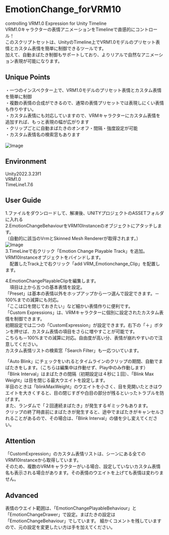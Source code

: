 # EmotionChange_forVRM10
controlling VRM1.0 Expression  for Unity Timeline\
VRM1.0キャラクターの表情アニメーションをTimelineで直感的にコントロール！\
このスクリプトセットは、UnityのTimeline上でVRM1.0モデルのプリセット表情とカスタム表情を簡単に制御できるツールです。\
加えて、自動まばたき制御もサポートしており、よりリアルで自然なアニメーション表現が可能になります。

## Unique Points
・一つのインスペクター上で、VRM1.0モデルのプリセット表情とカスタム表情を簡単に制御 \
・複数の表情の合成ができるので、通常の表情プリセットでは表現しにくい表情も作りやすい。\
・カスタム表情にも対応していますので、VRMキャラクターにカスタム表情を追加すれば、もっと表現の幅が広がります\
・クリップごとに自動まばたきのオンオフ・間隔・強度設定が可能\
・カスタム表情名の検索窓もあります\
 \
![Image](https://github.com/user-attachments/assets/8e287285-41ce-42fb-aff9-663c3f524d96)
## Environment
Unity2022.3.23f1\
VRM1.0\
TimeLine1.7.6

## User Guide
1.ファイルをダウンロードして、解凍後、UNITYプロジェクトのASSETフォルダに入れる\
2.EmotionChangeBehaviourをVRM10Instanceのオブジェクトにアタッチします。\
（自動的に該当のVrmとSkinned Mesh Rendererが取得されます。）\
![Image](https://github.com/user-attachments/assets/88deef6d-6904-4fc7-a7cb-d117f48c073a)
　\
3.TimeLineで右クリック「Emotion Change Playable Track」を追加。VRM10Instanceオブジェクトをバインドします。\
　配置したTrack上で右クリック「add VRM_Emotionchange_Clip」を配置します。

4.EmotionChangePlayableClipを編集します。\
　項目は上から五つの基本表情を設定。\
 「Preset」は基本の表情以外をホップアップから一つ選んで設定できます。－100%までの減算にも対応。\
 「ここは口を閉じておきたい」など細かい表情作りに便利です。\
 「Custom Expressions」は、VRMキャラクターに個別に設定されたカスタム表情を制御できます。\
 初期設定では二つの「CustomExpression」が設定できます。右下の「＋」ボタンを押せば、カスタム表情の項目をさらに増やすことが可能です。\
 こちらも－100%までの減算に対応。自由度が高い分、表情が崩れやすいので注意してください。\
 カスタム表情リストの検索窓「Search Filter」も一応ついています。
 
「Auto Blink」にチェックをいれるとタイムラインのクリップの期間、自動でまばたきをします。（こちらは編集中は作動せず、Play中のみ作動します）\
「Blink Interval」はまばたきの間隔（初期設定は４秒に１回）、「Blink Max Weight」は目を閉じる最大ウエイトを設定します。\
半目のときは「blinkMaxWeight」のウエイトを小さく、目を見開いたときはウエイトを大きくすると、目の閉じすぎや白目の部分が残るといったトラブルを防げます。\
また、ランダムで「２回連続まばたき」が発生するギミックもあります。\
クリップの終了時直前にまばたきが発生すると、途中でまばたきがキャンセルされることがあるので、その場合は、「Blink Interval」の値を少し変えてください。

## Attention
「CustomExpression」のカスタム表情リストは、シーンにある全てのVRM10Instanceから取得しています。\
そのため、複数のVRMキャラクターがいる場合、設定していないカスタム表情名も表示される場合があります。その表情のウエイトを上げても表情は変わりません。

## Advanced
表情のウエイト範囲は、「EmotionChangePlayableBehaviour」と「EmotionChangeDrawer」で設定。まばたきの設定は「EmotionChangeBehaviour」でしています。
細かくコメントを残していますので、元の設定を変更したい方は手を加えてください。


















